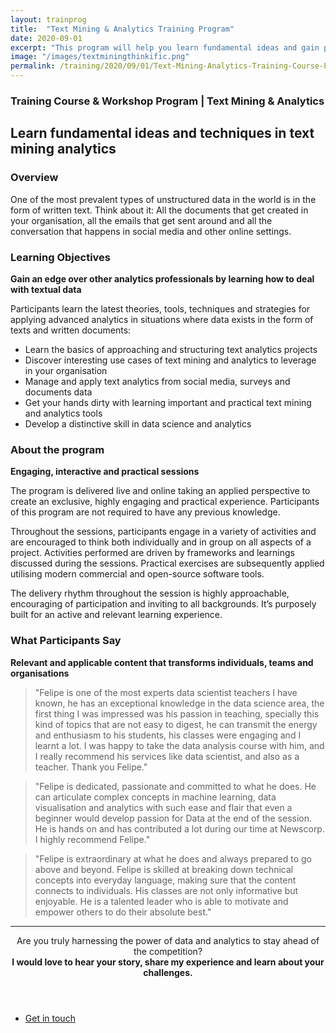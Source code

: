 ```yaml
---
layout: trainprog
title:  "Text Mining & Analytics Training Program"
date: 2020-09-01
excerpt: "This program will help you learn fundamental ideas and gain practical experience with text data analytics."
image: "/images/textminingthinkific.png"
permalink: /training/2020/09/01/Text-Mining-Analytics-Training-Course-Program
---
```



<h3>Training Course & Workshop Program | Text Mining & Analytics</h3>
<!--- <span class="image left"><img src="{{ "/images/xxx.png" | absolute_url }}" alt="" /></span> --->

<h2>Learn fundamental ideas and techniques in text mining analytics</h2>


<h3>Overview</h3>
One of the most prevalent types of unstructured data in the world is in the form of written text. Think about it: All the documents that get created in your organisation, all the emails that get sent around and all the conversation that happens in social media and other online settings.

<h3>Learning Objectives</h3>
<strong>Gain an edge over other analytics professionals by learning how to deal with textual data</strong>

Participants learn the latest theories, tools, techniques and strategies for applying advanced analytics in situations where data exists in the form of texts and written documents:

- Learn the basics of approaching and structuring text analytics projects
- Discover interesting use cases of text mining and analytics to leverage in your organisation
- Manage and apply text analytics from social media, surveys and documents data
- Get your hands dirty with learning important and practical text mining and analytics tools
- Develop a distinctive skill in data science and analytics


<h3>About the program</h3>
<strong>Engaging, interactive and practical sessions</strong>


The program is  delivered live and online taking an applied perspective to create an exclusive, highly engaging and practical experience. Participants of this program are not required to have any previous knowledge. 

Throughout the sessions, participants engage in a variety of activities and are encouraged to think both individually and in group on all aspects of a project. Activities performed are driven by frameworks and learnings discussed during the sessions. Practical exercises are subsequently applied utilising modern commercial and open-source software tools. 

The delivery rhythm throughout the session is highly approachable, encouraging of participation and inviting to all backgrounds. It’s purposely built for an active and relevant learning experience. 


<h3>What Participants Say</h3>
<strong>Relevant and applicable content that transforms individuals, teams and organisations</strong>

<blockquote>"Felipe is one of the most experts data scientist teachers I have known, he has an exceptional knowledge in the data science area, the first thing I was impressed was his passion in teaching, specially this kind of topics that are not easy to digest, he can transmit the energy and enthusiasm to his students, his classes were engaging and I learnt a lot. I was happy to take the data analysis course with him, and I really recommend his services like data scientist, and also as a teacher. Thank you Felipe."</blockquote>

<blockquote>"Felipe is dedicated, passionate and committed to what he does. He can articulate complex concepts in machine learning, data visualisation and analytics with such ease and flair that even a beginner would develop passion for Data at the end of the session. He is hands on and has contributed a lot during our time at Newscorp. I highly recommend Felipe."</blockquote>

<blockquote>"Felipe is extraordinary at what he does and always prepared to go above and beyond. Felipe is skilled at breaking down technical concepts into everyday language, making sure that the content connects to individuals. His classes are not only informative but enjoyable. He is a talented leader who is able to motivate and empower others to do their absolute best."</blockquote>


<script async data-uid="85bed5d05d" src="https://thoughtful-builder-4808.ck.page/85bed5d05d/index.js"></script>



<hr>
<header class="major">

Are you truly harnessing the power of data and analytics to stay ahead of the competition?
<br>
<strong>I would love to hear your story, share my experience and learn about your challenges.</strong>

</header>



<ul class="actions fit small">
	<li><a href="mailto:felipe@feliperego.com.au" class="button special fit big">Get in touch</a></li>
</ul>

<!-- Go to www.addthis.com/dashboard to customize your tools --> <script type="text/javascript" src="//s7.addthis.com/js/300/addthis_widget.js#pubid=ra-5a5754f09a4aa453"></script>



